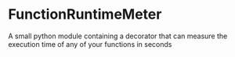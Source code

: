 # FunctionRuntimeMeter
A small python module containing a decorator that can measure the execution time of any of your functions in seconds
